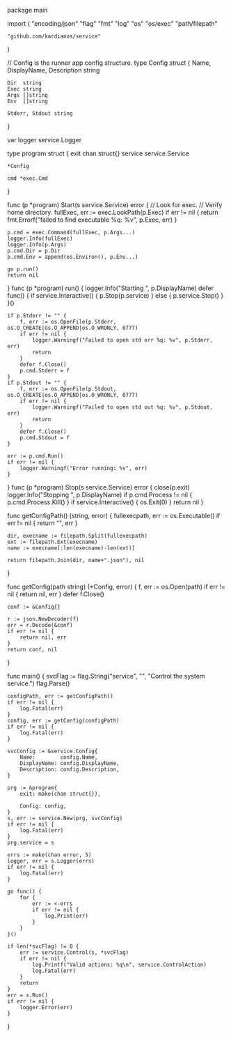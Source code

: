 package main

import (
	"encoding/json"
	"flag"
	"fmt"
	"log"
	"os"
	"os/exec"
	"path/filepath"

	"github.com/kardianos/service"
)

// Config is the runner app config structure.
type Config struct {
	Name, DisplayName, Description string

	Dir  string
	Exec string
	Args []string
	Env  []string

	Stderr, Stdout string
}

var logger service.Logger

type program struct {
	exit    chan struct{}
	service service.Service

	*Config

	cmd *exec.Cmd
}

func (p *program) Start(s service.Service) error {
	// Look for exec.
	// Verify home directory.
	fullExec, err := exec.LookPath(p.Exec)
	if err != nil {
		return fmt.Errorf("failed to find executable %q: %v", p.Exec, err)
	}

	p.cmd = exec.Command(fullExec, p.Args...)
	logger.Info(fullExec)
	logger.Info(p.Args)
	p.cmd.Dir = p.Dir
	p.cmd.Env = append(os.Environ(), p.Env...)

	go p.run()
	return nil
}
func (p *program) run() {
	logger.Info("Starting ", p.DisplayName)
	defer func() {
		if service.Interactive() {
			p.Stop(p.service)
		} else {
			p.service.Stop()
		}
	}()

	if p.Stderr != "" {
		f, err := os.OpenFile(p.Stderr, os.O_CREATE|os.O_APPEND|os.O_WRONLY, 0777)
		if err != nil {
			logger.Warningf("Failed to open std err %q: %v", p.Stderr, err)
			return
		}
		defer f.Close()
		p.cmd.Stderr = f
	}
	if p.Stdout != "" {
		f, err := os.OpenFile(p.Stdout, os.O_CREATE|os.O_APPEND|os.O_WRONLY, 0777)
		if err != nil {
			logger.Warningf("Failed to open std out %q: %v", p.Stdout, err)
			return
		}
		defer f.Close()
		p.cmd.Stdout = f
	}

	err := p.cmd.Run()
	if err != nil {
		logger.Warningf("Error running: %v", err)
	}

}
func (p *program) Stop(s service.Service) error {
	close(p.exit)
	logger.Info("Stopping ", p.DisplayName)
	if p.cmd.Process != nil {
		p.cmd.Process.Kill()
	}
	if service.Interactive() {
		os.Exit(0)
	}
	return nil
}

func getConfigPath() (string, error) {
	fullexecpath, err := os.Executable()
	if err != nil {
		return "", err
	}

	dir, execname := filepath.Split(fullexecpath)
	ext := filepath.Ext(execname)
	name := execname[:len(execname)-len(ext)]

	return filepath.Join(dir, name+".json"), nil
}

func getConfig(path string) (*Config, error) {
	f, err := os.Open(path)
	if err != nil {
		return nil, err
	}
	defer f.Close()

	conf := &Config{}

	r := json.NewDecoder(f)
	err = r.Decode(&conf)
	if err != nil {
		return nil, err
	}
	return conf, nil
}

func main() {
	svcFlag := flag.String("service", "", "Control the system service.")
	flag.Parse()

	configPath, err := getConfigPath()
	if err != nil {
		log.Fatal(err)
	}
	config, err := getConfig(configPath)
	if err != nil {
		log.Fatal(err)
	}

	svcConfig := &service.Config{
		Name:        config.Name,
		DisplayName: config.DisplayName,
		Description: config.Description,
	}

	prg := &program{
		exit: make(chan struct{}),

		Config: config,
	}
	s, err := service.New(prg, svcConfig)
	if err != nil {
		log.Fatal(err)
	}
	prg.service = s

	errs := make(chan error, 5)
	logger, err = s.Logger(errs)
	if err != nil {
		log.Fatal(err)
	}

	go func() {
		for {
			err := <-errs
			if err != nil {
				log.Print(err)
			}
		}
	}()

	if len(*svcFlag) != 0 {
		err := service.Control(s, *svcFlag)
		if err != nil {
			log.Printf("Valid actions: %q\n", service.ControlAction)
			log.Fatal(err)
		}
		return
	}
	err = s.Run()
	if err != nil {
		logger.Error(err)
	}
}
